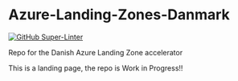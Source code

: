 # Azure-Landing-Zones-Danmark

[![GitHub Super-Linter](https://github.com/Azure-Landing-Zones-Danmark/Azure-Landing-Zones-Danmark/Lint%20Code%20Base/badge.svg)](https://github.com/marketplace/actions/super-linter)

Repo for the Danish Azure Landing Zone accelerator

This is a landing page, the repo is Work in Progress!!
